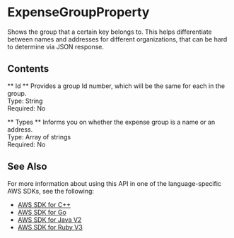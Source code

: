 # ExpenseGroupProperty<a name="API_ExpenseGroupProperty"></a>

Shows the group that a certain key belongs to\. This helps differentiate between names and addresses for different organizations, that can be hard to determine via JSON response\.

## Contents<a name="API_ExpenseGroupProperty_Contents"></a>

 ** Id **   <a name="Textract-Type-ExpenseGroupProperty-Id"></a>
Provides a group Id number, which will be the same for each in the group\.  
Type: String  
Required: No

 ** Types **   <a name="Textract-Type-ExpenseGroupProperty-Types"></a>
Informs you on whether the expense group is a name or an address\.  
Type: Array of strings  
Required: No

## See Also<a name="API_ExpenseGroupProperty_SeeAlso"></a>

For more information about using this API in one of the language\-specific AWS SDKs, see the following:
+  [AWS SDK for C\+\+](https://docs.aws.amazon.com/goto/SdkForCpp/textract-2018-06-27/ExpenseGroupProperty) 
+  [AWS SDK for Go](https://docs.aws.amazon.com/goto/SdkForGoV1/textract-2018-06-27/ExpenseGroupProperty) 
+  [AWS SDK for Java V2](https://docs.aws.amazon.com/goto/SdkForJavaV2/textract-2018-06-27/ExpenseGroupProperty) 
+  [AWS SDK for Ruby V3](https://docs.aws.amazon.com/goto/SdkForRubyV3/textract-2018-06-27/ExpenseGroupProperty) 
